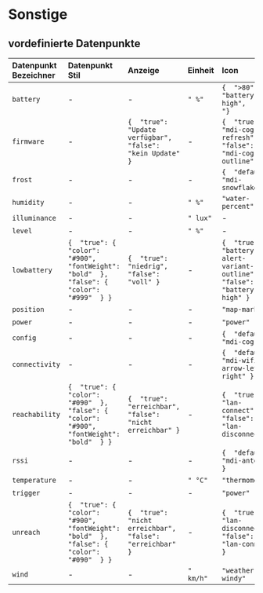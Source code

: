 # Sonstige

## vordefinierte Datenpunkte

| Datenpunkt Bezeichner | Datenpunkt Stil | Anzeige | Einheit | Icon | Icon Stil |
| :--- | :--- | :--- | :--- | :--- | :--- |
| `battery` | - | - | `" %"` | `{  ">80": "battery-high",  " " " "}` | `{  "  "color": "#900"  } }` |
| `firmware` | - | `{  "true": "Update verfügbar",  "false": "kein Update" }` | - | `{  "true": "mdi-cog-refresh",  "false": "mdi-cog-outline" }` | - |
| `frost` | - | - | - | `{  "default": "mdi-snowflake" }` | - |
| `humidity` | - | - | `" %"` | `"water-percent"` | - |
| `illuminance` | - | - | `" lux"` | - | - |
| `level` | - | - | `" %"` | - | - |
| `lowbattery` | `{  "true": {   "color": "#900",   "fontWeight": "bold"  },  "false": {   "color": "#999"  } }` | `{  "true": "niedrig",  "false": "voll" }` | - | `{  "true": "battery-alert-variant-outline",  "false": "battery-high" }` | - |
| `position` | - | - | - | `"map-marker"` | - |
| `power` | - | - | - | `"power"` | - |
| `config` | - | - | - | `{  "default": "mdi-cog" }` | - |
| `connectivity` | - | - | - | `{  "default": "mdi-wifi-arrow-left-right" }` | - |
| `reachability` | `{  "true": {   "color": "#090"  },  "false": {   "color": "#900",   "fontWeight": "bold"  } }` | `{  "true": "erreichbar",  "false": "nicht erreichbar" }` | - | `{  "true": "lan-connect",  "false": "lan-disconnect" }` | - |
| `rssi` | - | - | - | `{  "default": "mdi-antenna" }` | - |
| `temperature` | - | - | `" °C"` | `"thermometer"` | - |
| `trigger` | - | - | - | `"power"` | - |
| `unreach` | `{  "true": {   "color": "#900",   "fontWeight": "bold"  },  "false": {   "color": "#090"  } }` | `{  "true": "nicht erreichbar",  "false": "erreichbar" }` | - | `{  "true": "lan-disconnect",  "false": "lan-connect" }` | - |
| `wind` | - | - | `" km/h"` | `"weather-windy"` | - |

